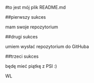 #to jest mój plik README.md

##pierwszy sukces

mam swoje repozytorium

##drugi sukces

umiem wysłać repozytorium do GitHuba

##trzeci sukces

będę mieć piątkę z PSI :)

WL
